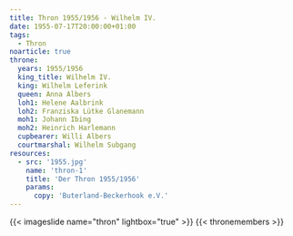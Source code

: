 ```yaml
---
title: Thron 1955/1956 - Wilhelm IV.
date: 1955-07-17T20:00:00+01:00
tags:
  - Thron
noarticle: true
throne:
  years: 1955/1956
  king_title: Wilhelm IV.
  king: Wilhelm Leferink
  queen: Anna Albers
  loh1: Helene Aalbrink
  loh2: Franziska Lütke Glanemann
  moh1: Johann Ibing
  moh2: Heinrich Harlemann
  cupbearer: Willi Albers
  courtmarshal: Wilhelm Subgang
resources:
  - src: '1955.jpg'
    name: 'thron-1'
    title: 'Der Thron 1955/1956'
    params:
      copy: 'Buterland-Beckerhook e.V.'
---
```

{{< imageslide name="thron" lightbox="true" >}}
{{< thronemembers >}}
